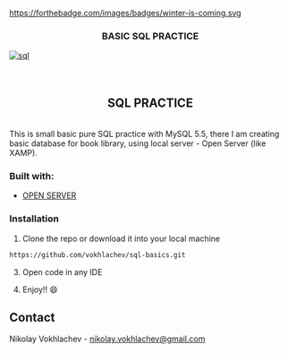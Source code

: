 https://forthebadge.com/images/badges/winter-is-coming.svg
<br />
<p align="center">

  <h3 align="center"> BASIC SQL PRACTICE </h3>
  
 <a href="https://ibb.co/K9XV25D"><img src="https://i.ibb.co/9qNybph/sql.png" alt="sql" border="0"></a><br /><a target='_blank' href='https://imgbb.com/'></a><br />
<br />
 </p>

<h2 align="center"> SQL PRACTICE </h2>
<br />
This is small basic pure SQL practice with MySQL 5.5, there I am creating basic database for book library, using local server - Open Server (like XAMP). 

### Built with:
* [OPEN SERVER](https://ospanel.io/)


### Installation

1. Clone the repo or download it into your local machine
```sh
https://github.com/vokhlachev/sql-basics.git
```
3. Open code in any IDE

4. Enjoy!! :smile:

## Contact

Nikolay Vokhlachev - nikolay.vokhlachev@gmail.com

